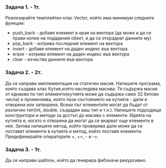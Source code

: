 ### Задача 1. - 1т.
Реализирайте темплейтен клас Vector, който има минимум следните функции: 
- push_back - добавя елемент в края на вектора (да може и да се прави копие на подадения обект, и да се откраднат данните му) 
- pop_back - изтрива последния елемент на вектора
- insert - добавя елемент на даден индекс във вектора
- erase - изтрива елемент на даден индекс във вектора
- clear - изчиства данните във вектора

### Задача 2. - 2т.
Да се направи имплементация на статичен масив.
Напишете програма, която създава клас Кутия,която наследява масива. Тя съдържа масив от еднакви по тип елементи(кутията може да съдържа само 32 битови числа) и променлива, 
която пази състоянието на кутията - дали е отворена или затворена. Всеки път елементите могат да бъдат от различен тип(int, double, създаден ваш тип и т.н.).
Напишете подходящи конструктори и методи за достъп до масива с елементи. Идеята на кутията е, когато е отворена да могат да се вкарват още елементи в нея.
Затова напишете метод, който проверява дали може да се поставят елементи в кутията и метод, който поставя елементи. 
Предефинирайте операторите +, +=, - и -=.

### Задача 3. - 1т.
Да се направи шаблон, който да генерира фибоначи рекурсивно.
